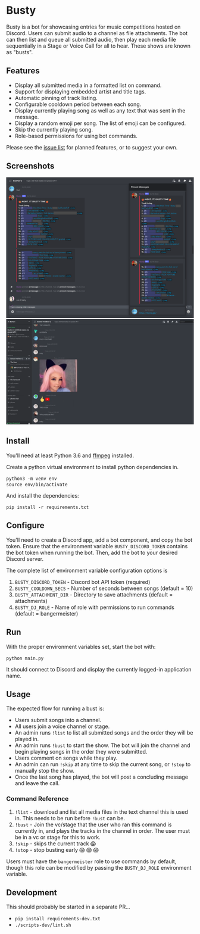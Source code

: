 # Busty

Busty is a bot for showcasing entries for music competitions hosted on Discord. Users 
can submit audio to a channel as file attachments. The bot can then list and queue all 
submitted audio, then play each media file sequentially in a Stage or Voice Call for all
to hear. These shows are known as "busts".

## Features

* Display all submitted media in a formatted list on command.
* Support for displaying embedded artist and title tags.
* Automatic pinning of track listing.
* Configurable cooldown period between each song.
* Display currently playing song as well as any text that was sent in the message.
* Display a random emoji per song. The list of emoji can be configured.
* Skip the currently playing song.
* Role-based permissions for using bot commands.

Please see the [issue list](https://github.com/anoadragon453/busty/issues) for planned 
features, or to suggest your own.

## Screenshots

![an example of listing tracks](screenshots/track_listing.png)
![an example of a bust in action](screenshots/bust.png)

## Install

You'll need at least Python 3.6 and [ffmpeg](https://ffmpeg.org/) installed.

Create a python virtual environment to install python dependencies in.

```
python3 -m venv env
source env/bin/activate
```

And install the dependencies:

```
pip install -r requirements.txt
```

## Configure

You'll need to create a Discord app, add a bot component, and copy the bot token.
Ensure that the environment variable `BUSTY_DISCORD_TOKEN` contains the bot token when running the bot.
Then, add the bot to your desired Discord server.

The complete list of environment variable configuration options is
1. `BUSTY_DISCORD_TOKEN` - Discord bot API token (required)
2. `BUSTY_COOLDOWN_SECS` - Number of seconds between songs (default = 10)
3. `BUSTY_ATTACHMENT_DIR` - Directory to save attachments (default = attachments)
4. `BUSTY_DJ_ROLE` - Name of role with permissions to run commands (default = bangermeister)

## Run

With the proper environment variables set, start the bot with:

```
python main.py
```

It should connect to Discord and display the currently logged-in application name.

## Usage

The expected flow for running a bust is:

* Users submit songs into a channel.
* All users join a voice channel or stage.
* An admin runs `!list` to list all submitted songs and the order they will be played in.
* An admin runs `!bust` to start the show. The bot will join the channel and begin playing songs in the order they were submitted.
* Users comment on songs while they play.
* An admin can run `!skip` at any time to skip the current song, or `!stop` to manually stop the show.
* Once the last song has played, the bot will post a concluding message and leave the call.

### Command Reference

1. `!list` - download and list all media files in the text channel this is used in. This needs to be run before `!bust` can be.
2. `!bust` - Join the vc/stage that the user who ran this command is currently in, and plays the tracks in the channel in order. The user must be in a vc or stage for this to work.
3. `!skip` - skips the current track :scream: 
4. `!stop` - stop busting early :scream: :scream: :scream: 

Users must have the `bangermeister` role to use commands by default, though this role can
be modified by passing the `BUSTY_DJ_ROLE` environment variable.

## Development

This should probably be started in a separate PR...

- `pip install requirements-dev.txt`
- `./scripts-dev/lint.sh`

